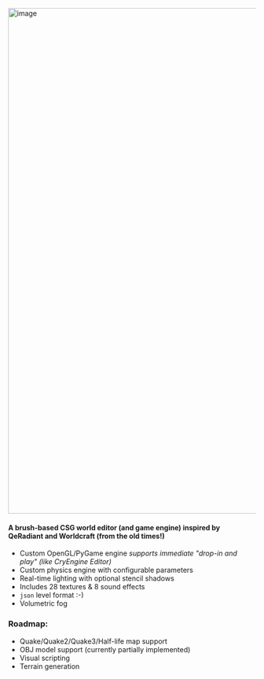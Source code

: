<img width="1798" height="1028" alt="image" src="https://github.com/user-attachments/assets/37761c81-82c5-4661-962f-0a31380f9ed9" />



#### A brush-based CSG world editor (and game engine) inspired by QeRadiant and Worldcraft (from the old times!)

* Custom OpenGL/PyGame engine _supports immediate "drop-in and play" (like CryEngine Editor)_
* Custom physics engine with configurable parameters
* Real-time lighting with optional stencil shadows
* Includes 28 textures & 8 sound effects
* `json` level format :-)
* Volumetric fog

### Roadmap:
* Quake/Quake2/Quake3/Half-life map support
* OBJ model support (currently partially implemented)
* Visual scripting
* Terrain generation


